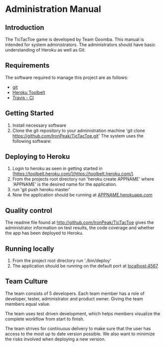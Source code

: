 # Administration Manual

## Introduction
The TicTacToe game is developed by Team Goomba. This manual is intended for system administrators. The administrators should have basic understanding of Heroku as well as Git.

## Requirements
The software required to manage this project are as follows:

* [git](https://git-scm.com/book/en/v2/Getting-Started-Installing-Git)
* [Heroku Toolbelt](https://toolbelt.heroku.com/)
* [Travis - CI](https://github.com/travis-ci/travis.rb)

## Getting Started

1. Install necessary software
2. Clone the git repository to your administration machine 'git clone https://github.com/IronPeak/TicTacToe.git'
The system uses the following software:

## Deploying to Heroku
1. Login to heroku as seen in getting started in [https://toolbelt.heroku.com/](https://toolbelt.heroku.com/)
2. From the projects root directory run 'heroku create APPNAME' where 'APPNAME' is the desired name for the application.
3. run 'git push heroku master'
4. Now the application should be running at [APPNAME.herokuapp.com](http://APPNAME.herokuapp.com)

## Quality control
The readme file found at http://github.com/IronPeak/TicTacToe gives the administrator information on test results, the code coverage and whether the app has been deployed to Heroku.

## Running locally
1. From the project root directory run './bin/deploy'
2. The application should be running on the default port at [localhost:4567](http://localhost:4567/) 

## Team Culture
The team consists of 5 developers. Each team member has a role of developer, tester, administrator and product owner. Giving the team members equal value.

The team uses test driven development, which helps members visualize the complete workflow from start to finish.

The team strives for continuous delivery to make sure that the user has access to the most up to date version possible. We also want to minimize the risks involved when deploying a new version.
